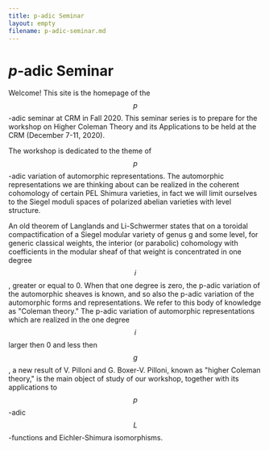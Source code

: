 ```yaml
---
title: p-adic Seminar
layout: empty
filename: p-adic-seminar.md
--- 
```


# _p_-adic Seminar

Welcome! This site is the homepage of the $$p$$-adic seminar at CRM in Fall 2020. This seminar series is to prepare for the workshop on Higher Coleman Theory and its Applications to be held at the CRM (December 7-11, 2020).

The workshop is dedicated to the theme of $$p$$-adic variation of automorphic representations. The automorphic representations we are thinking about can be realized in the coherent cohomology of certain PEL Shimura varieties, in fact we will limit ourselves to the Siegel moduli spaces of polarized abelian varieties with level structure.

An old theorem of Langlands and Li-Schwermer states that on a toroidal compactification of a Siegel modular variety of genus g and some level, for generic classical weights, the interior (or parabolic) cohomology with coefficients in the modular sheaf of that weight is concentrated in one degree $$i$$, greater or equal to 0. When that one degree is zero, the p-adic variation of the automorphic sheaves is known, and so also the p-adic variation of the automorphic forms and representations. We refer to this body of knowledge as "Coleman theory." The p-adic variation of automorphic representations which are realized in the one degree $$i$$ larger then 0 and less then $$g$$, a new result of V. Pilloni and G. Boxer-V. Pilloni, known as "higher Coleman theory," is the main object of study of our workshop, together with its applications to $$p$$-adic $$L$$-functions and Eichler-Shimura isomorphisms.

